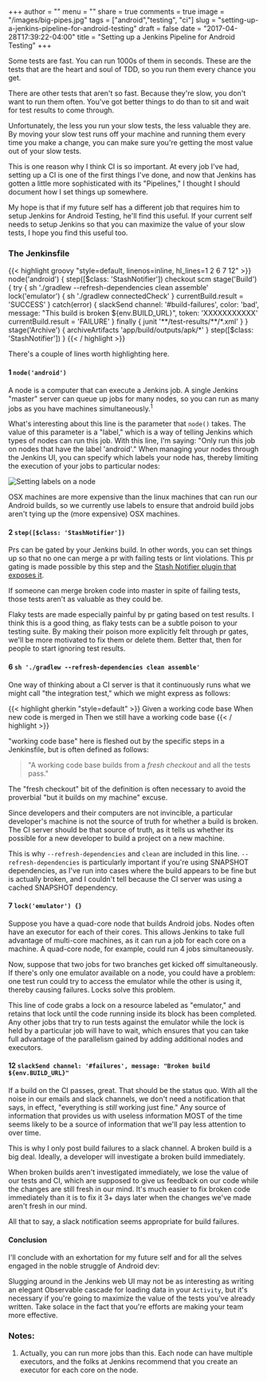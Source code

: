 +++
author = ""
menu = ""
share = true
comments = true
image = "/images/big-pipes.jpg"
tags = ["android","testing", "ci"]
slug = "setting-up-a-jenkins-pipeline-for-android-testing"
draft = false
date = "2017-04-28T17:39:22-04:00"
title = "Setting up a Jenkins Pipeline for Android Testing"
+++

Some tests are fast. You can run 1000s of them in seconds. These are the tests that are the heart and soul of TDD, so you run them every chance you get. 

There are other tests that aren't so fast. Because they're slow, you don't want to run them often. You've got better things to do than to sit and wait for test results to come through.

Unfortunately, the less you run your slow tests, the less valuable they are. By moving your slow test runs off your machine and running them every time you make a change, you can make sure you're getting the most value out of your slow tests. 

This is one reason why I think CI is so important. At every job I've had, setting up a CI is one of the first things I've done, and now that Jenkins has gotten a little more sophisticated with its "Pipelines," I thought I should document how I set things up somewhere.

My hope is that if my future self has a different job that requires him to setup Jenkins for Android Testing, he'll find this useful. If your current self needs to setup Jenkins so that you can maximize the value of your slow tests, I hope you find this useful too.

### The Jenkinsfile

{{< highlight groovy "style=default, linenos=inline, hl_lines=1 2 6 7 12" >}}
node('android') {
    step([$class: 'StashNotifier'])
    checkout scm
    stage('Build') {
      try {
        sh './gradlew --refresh-dependencies clean assemble'
        lock('emulator') {
          sh './gradlew connectedCheck'
        }
        currentBuild.result = 'SUCCESS'
      } catch(error) {
        slackSend channel: '#build-failures', color: 'bad', message: "This build is broken ${env.BUILD_URL}", token: 'XXXXXXXXXXX'
        currentBuild.result = 'FAILURE'
      } finally {
        junit '**/test-results/**/*.xml'
      }
    }
    stage('Archive') {
      archiveArtifacts 'app/build/outputs/apk/*'
    }
    step([$class: 'StashNotifier'])
}
{{< / highlight >}}

There's a couple of lines worth highlighting here.

#### 1 `node('android')`

A node is a computer that can execute a Jenkins job. A single Jenkins "master" server can queue up jobs for many nodes, so you can run as many jobs as you have machines simultaneously.<sup>1</sup>

What's interesting about this line is the parameter that `node()` takes. The value of this parameter is a "label," which is a way of telling Jenkins which types of nodes can run this job. With this line, I'm saying: "Only run this job on nodes that have the label 'android'." When managing your nodes through the Jenkins UI, you can specify which labels your node has, thereby limiting the execution of your jobs to particular nodes:

![Setting labels on a node](/images/changing-node-labels.png)

OSX machines are more expensive than the linux machines that can run our Android builds, so we currently use labels to ensure that android build jobs aren't tying up the (more expensive) OSX machines.

#### 2 `step([$class: 'StashNotifier'])`

Prs can be gated by your Jenkins build. In other words, you can set things up so that no one can merge a pr with failing tests or lint violations. This pr gating is made possible by this step and the [Stash Notifier plugin that exposes it](https://github.com/jenkinsci/stashnotifier-plugin).

If someone can merge broken code into master in spite of failing tests, those tests aren't as valuable as they could be. 

Flaky tests are made especially painful by pr gating based on test results. I think this is a good thing, as flaky tests can be a subtle poison to your testing suite. By making their poison more explicitly felt through pr gates, we'll be more motivated to fix them or delete them. Better that, then for people to start ignoring test results.

#### 6 `sh './gradlew --refresh-dependencies clean assemble'`

One way of thinking about a CI server is that it continuously runs what we might call "the integration test," which we might express as follows:

{{< highlight gherkin "style=default" >}}
Given a working code base
When new code is merged in
Then we still have a working code base
{{< / highlight >}}

"working code base" here is fleshed out by the specific steps in a Jenkinsfile, but is often defined as follows:

>"A working code base builds from a *fresh checkout* and all the tests pass." 

The "fresh checkout" bit of the definition is often necessary to avoid the proverbial "but it builds on my machine" excuse. 

Since developers and their computers are not invincible, a particular developer's machine is not the source of truth for whether a build is broken. The CI server should be that source of truth, as it tells us whether its possible for a new developer to build a project on a new machine. 

This is why `--refresh-dependencies` and `clean` are included in this line. `--refresh-dependencies` is particularly important if you're using SNAPSHOT dependencies, as I've run into cases where the build appears to be fine but is actually broken, and I couldn't tell because the CI server was using a cached SNAPSHOT dependency.

#### 7 `lock('emulator') {}`

Suppose you have a quad-core node that builds Android jobs. Nodes often have an executor for each of their cores. This allows Jenkins to take full advantage of multi-core machines, as it can run a job for each core on a machine. A quad-core node, for example, could run 4 jobs simultaneously.

Now, suppose that two jobs for two branches get kicked off simultaneously. If there's only one emulator available on a node, you could have a problem: one test run could try to access the emulator while the other is using it, thereby causing failures. Locks solve this problem. 

This line of code grabs a lock on a resource labeled as "emulator," and retains that lock until the code running inside its block has been completed. Any other jobs that try to run tests against the emulator while the lock is held by a particular job will have to wait, which ensures that you can take full advantage of the parallelism gained by adding additional nodes and executors.

#### 12 `slackSend channel: '#failures', message: "Broken build ${env.BUILD_URL}"`

If a build on the CI passes, great. That should be the status quo. With all the noise in our emails and slack channels, we don't need a notification that says, in effect, "everything is *still* working just fine." Any source of information that provides us with useless information MOST of the time seems likely to be a source of information that we'll pay less attention to over time.

This is why I only post build failures to a slack channel. A broken build is a big deal. Ideally, a developer will investigate a broken build immediately. 

When broken builds aren't investigated immediately, we lose the value of our tests and CI, which are supposed to give us feedback on our code while the changes are still fresh in our mind. It's much easier to fix broken code immediately than it is to fix it 3+ days later when the changes we've made aren't fresh in our mind. 

All that to say, a slack notification seems appropriate for build failures.

#### Conclusion

I'll conclude with an exhortation for my future self and for all the selves engaged in the noble struggle of Android dev:

Slugging around in the Jenkins web UI may not be as interesting as writing an elegant Observable cascade for loading data in your `Activity`, but it's necessary if you're going to maximize the value of the tests you've already written. Take solace in the fact that you're efforts are making your team more effective.

### Notes:

1. Actually, you can run more jobs than this. Each node can have multiple executors, and the folks at Jenkins recommend that you create an executor for each core on the node.